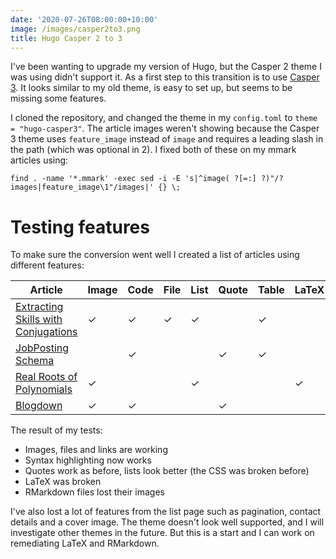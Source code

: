 ```yaml
---
date: '2020-07-26T08:00:00+10:00'
image: /images/casper2to3.png
title: Hugo Casper 2 to 3
---
```


I've been wanting to upgrade my version of Hugo, but the Casper 2 theme I was using didn't support it.
As a first step to this transition is to use [Casper 3](https://github.com/jonathanjanssens/hugo-casper3).
It looks similar to my old theme, is easy to set up, but seems to be missing some features.

I cloned the repository, and changed the theme in my `config.toml` to `theme = "hugo-casper3"`.
The article images weren't showing because the Casper 3 theme uses `feature_image` instead of `image` and requires a leading slash in the path (which was optional in 2).
I fixed both of these on my mmark articles using:

```
find . -name '*.mmark' -exec sed -i -E 's|^image( ?[=:] ?)"/?images|feature_image\1"/images|' {} \;
```

# Testing features

To make sure the conversion went well I created a list of articles using different features:


| Article                                                               | Image | Code | File | List | Quote | Table | LaTeX | RMarkdown |
|-----------------------------------------------------------------------|-------|------|------|------|-------|-------|-------|-----------|
| [Extracting Skills with Conjugations](/extract-skills-3-conjugations) | ✓     | ✓    | ✓    | ✓    |       | ✓     |       |           |
| [JobPosting Schema](/schema-jobposting)                               |       | ✓    |      |      | ✓     | ✓     |       |           |
| [Real Roots of Polynomials](/real-roots-of-polynomials)               | ✓     |      |      | ✓    |       |       | ✓     |           |
| [Blogdown](/blogdown)                                                 | ✓     | ✓    |      |      | ✓     |       |       |           |


The result of my tests:

* Images, files and links are working
* Syntax highlighting now works
* Quotes work as before, lists look better (the CSS was broken before)
* LaTeX was broken
* RMarkdown files lost their images

I've also lost a lot of features from the list page such as pagination, contact details and a cover image.
The theme doesn't look well supported, and I will investigate other themes in the future.
But this is a start and I can work on remediating LaTeX and RMarkdown.
